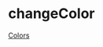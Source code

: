 # changeColor
<a href="https://by-egorov.github.io/changeColor/#9a221b-ec3e8e-e494bb-a5e836-71c5b7" target="_blank">Colors<a/>
